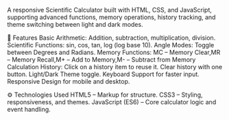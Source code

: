 A responsive Scientific Calculator built with HTML, CSS, and JavaScript, supporting advanced functions, memory operations, history tracking, and theme switching between light and dark modes.

📌 Features
Basic Arithmetic: Addition, subtraction, multiplication, division.
Scientific Functions: sin, cos, tan, log (log base 10).
Angle Modes: Toggle between Degrees and Radians.
Memory Functions: MC – Memory Clear,MR – Memory Recall,M+ – Add to Memory,M- – Subtract from Memory
Calculation History: Click on a history item to reuse it. Clear history with one button.
Light/Dark Theme toggle.
Keyboard Support for faster input.
Responsive Design for mobile and desktop.

⚙️ Technologies Used
HTML5 – Markup for structure.
CSS3 – Styling, responsiveness, and themes.
JavaScript (ES6) – Core calculator logic and event handling.








